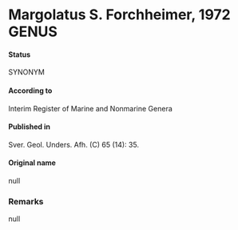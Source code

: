 Margolatus S. Forchheimer, 1972 GENUS
=======

#### Status
SYNONYM

#### According to
Interim Register of Marine and Nonmarine Genera

#### Published in
Sver. Geol. Unders. Afh. (C) 65 (14): 35.

#### Original name
null

### Remarks
null